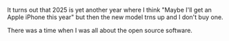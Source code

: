 It turns out that 2025 is yet another year where I think "Maybe I'll get an Apple iPhone this year" but then the new model trns up and I don't buy one.

There was a time when I was all about the open source software. 
